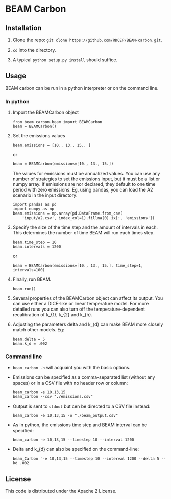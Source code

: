 # BEAM Carbon

## Installation
1. Clone the repo: `git clone https://github.com/RDCEP/BEAM-carbon.git`.

2. `cd` into the directory.

3. A typical `python setup.py install` should suffice.
  
## Usage
BEAM carbon can be run in a python interpreter or on the command line.

### In python

1. Import the BEAMCarbon object 
   
    ```
    from beam_carbon.beam import BEAMCarbon
    beam = BEAMCarbon()
    ```

2. Set the emissions values

    ```
    beam.emissions = [10., 13., 15., ]
    ```
    or 
    ```
    beam = BEAMCarbon(emissions=[10., 13., 15.])
    ```
    
   The values for emissions must be annualized values. You can use 
   any number of strategies to set the emissions input, but it must be 
   a list or numpy array. If emissions are nor declared, they default
   to one time period with zero emissions. Eg, using pandas, you can load
   the A2 scenario in the input directory:
   
   ```
   import pandas as pd
   import numpy as np
   beam.emissions = np.array(pd.DataFrame.from_csv(
       'input/a2.csv', index_col=1).fillna(0).ix[:, 'emissions'])
   ```
   
   
   
3. Specify the size of the time step and the amount of intervals in each. 
   This determines the number of time BEAM will run each times step. 

    ```
    beam.time_step = 10 
    beam.intervals = 1200
    ```
    or
    ```
    beam = BEAMCarbon(emissions=[10., 13., 15.], time_step=1, intervals=100)
    ```
    
4. Finally, run BEAM.

    ```
    beam.run()
    ```
    
5. Several properties of the BEAMCarbon object can affect its output. You
   can use either a DICE-like or linear temperature model. For more detailed
   runs you can also turn off the temperature-dependent recalibration of k_{1},
   k_{2} and k_{h}. 
   
6. Adjusting the parameters delta and k_{d} can make BEAM more closely match 
   other models. Eg:
   
   ```
   beam.delta = 5
   beam.k_d = .002
   ```
   
### Command line

* `beam_carbon -h` will acquaint you with the basic options.

* Emissions can be specified as a comma-separated list (without any spaces)
  or in a CSV file with no header row or column:
    
    ```
    beam_carbon -e 10,13,15
    beam_carbon --csv "./emissions.csv"
    ```
    
* Output is sent to `stdout` but cen be directed to a CSV file instead:
 
    ```
    beam_carbon -e 10,13,15 -o "./beam_output.csv"
    ```
    
* As in python, the emissions time step and BEAM interval can be specified:

    ```
    beam_carbon -e 10,13,15 --timestep 10 --interval 1200
    ```

* Delta and k_{d} can also be specified on the command-line:
    
    ```
    beam_Carbon `-e 10,13,15 --timestep 10 --interval 1200 --delta 5 --kd .002
    ```

## License

This code is distributed under the Apache 2 License.